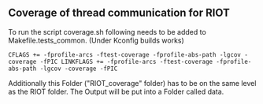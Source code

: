 ## Coverage of thread communication for RIOT 

To run the script coverage.sh following needs to be added to Makefile.tests_common. (Under Kconfig builds works)

`
CFLAGS += -fprofile-arcs -ftest-coverage -fprofile-abs-path -lgcov -coverage -fPIC
LINKFLAGS += -fprofile-arcs -ftest-coverage -fprofile-abs-path -lgcov -coverage -fPIC
`

Additionally this Folder ("RIOT_coverage" folder) has to be on the same level as the RIOT folder.
The Output will be put into a Folder called data.
